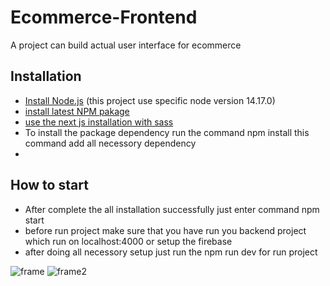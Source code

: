 
# Ecommerce-Frontend

A project can build actual user interface for ecommerce

## Installation
- [Install Node.js](https://nodejs.org/en/) (this project use specific node version 14.17.0)
- [install latest NPM pakage](https://www.npmjs.com/package/install)
- [use the next js installation with sass](https://nextjs.org/docs/messages/install-sass)
- To install the package dependency run the command npm install this command add all necessory dependency
- 

## How to start
- After complete the all installation successfully just enter command npm start
- before run project make sure that you have run you backend project which run on localhost:4000 or setup the firebase 
- after doing all necessory setup just run the npm run dev for run project 

![frame](https://user-images.githubusercontent.com/121428046/210564923-554d39c9-f6fa-4fc8-865b-97a364e154ae.png)
![frame2](https://user-images.githubusercontent.com/121428046/210564933-d7098046-3718-41b6-a4bf-5c1fa018b146.png)
